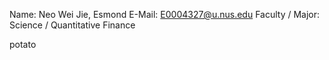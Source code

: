 Name: Neo Wei Jie, Esmond
E-Mail: E0004327@u.nus.edu
Faculty / Major: Science / Quantitative Finance

potato
